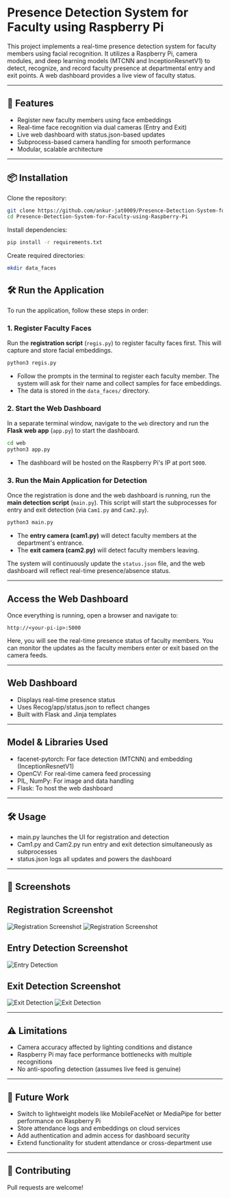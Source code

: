 
# Presence Detection System for Faculty using Raspberry Pi

This project implements a real-time presence detection system for faculty members using facial recognition. It utilizes a Raspberry Pi, camera modules, and deep learning models (MTCNN and InceptionResnetV1) to detect, recognize, and record faculty presence at departmental entry and exit points. A web dashboard provides a live view of faculty status.

---

## 🔧 Features

- Register new faculty members using face embeddings
- Real-time face recognition via dual cameras (Entry and Exit)
- Live web dashboard with status.json-based updates
- Subprocess-based camera handling for smooth performance
- Modular, scalable architecture

---

## 📦 Installation

Clone the repository:

```bash
git clone https://github.com/ankur-jat0009/Presence-Detection-System-for-Faculty-using-Raspberry-Pi.git
cd Presence-Detection-System-for-Faculty-using-Raspberry-Pi
```

Install dependencies:

```bash
pip install -r requirements.txt
```

Create required directories:

```bash
mkdir data_faces
```

## 🛠️ Run the Application

To run the application, follow these steps in order:

### 1. Register Faculty Faces
Run the **registration script** (`regis.py`) to register faculty faces first. This will capture and store facial embeddings.

```bash
python3 regis.py
```

- Follow the prompts in the terminal to register each faculty member. The system will ask for their name and collect samples for face embeddings.
- The data is stored in the `data_faces/` directory.

### 2. Start the Web Dashboard
In a separate terminal window, navigate to the `web` directory and run the **Flask web app** (`app.py`) to start the dashboard.

```bash
cd web
python3 app.py
```

- The dashboard will be hosted on the Raspberry Pi's IP at port `5000`.
  

### 3. Run the Main Application for Detection
Once the registration is done and the web dashboard is running, run the **main detection script** (`main.py`). This script will start the subprocesses for entry and exit detection (via `Cam1.py` and `Cam2.py`).

```bash
python3 main.py
```

- The **entry camera (cam1.py)** will detect faculty members at the department's entrance.
- The **exit camera (cam2.py)** will detect faculty members leaving.

The system will continuously update the `status.json` file, and the web dashboard will reflect real-time presence/absence status.

---

## Access the Web Dashboard

Once everything is running, open a browser and navigate to:

```text
http://<your-pi-ip>:5000
```

Here, you will see the real-time presence status of faculty members. You can monitor the updates as the faculty members enter or exit based on the camera feeds.


---

## Web Dashboard

- Displays real-time presence status
- Uses Recog/app/status.json to reflect changes
- Built with Flask and Jinja templates

---

## Model & Libraries Used

- facenet-pytorch: For face detection (MTCNN) and embedding (InceptionResnetV1)
- OpenCV: For real-time camera feed processing
- PIL, NumPy: For image and data handling
- Flask: To host the web dashboard

---

## 🛠️ Usage

- main.py launches the UI for registration and detection
- Cam1.py and Cam2.py run entry and exit detection simultaneously as subprocesses
- status.json logs all updates and powers the dashboard

---

## 📸 Screenshots

## Registration Screenshot

![Registration Screenshot](images/Ankur_Regis.png)
![Registration Screenshot](images/Rishabh_Regis.png)


## Entry Detection Screenshot

![Entry Detection](images/Anukr_Entered.png)

## Exit Detection Screenshot

![Exit Detection](images/Ankur_Exited.png)
![Exit Detection](images/Rishabh_Exited.png)

---

## ⚠️ Limitations

- Camera accuracy affected by lighting conditions and distance
- Raspberry Pi may face performance bottlenecks with multiple recognitions
- No anti-spoofing detection (assumes live feed is genuine)

---

## 🔮 Future Work

- Switch to lightweight models like MobileFaceNet or MediaPipe for better performance on Raspberry Pi
- Store attendance logs and embeddings on cloud services
- Add authentication and admin access for dashboard security
- Extend functionality for student attendance or cross-department use

---

## 🤝 Contributing

Pull requests are welcome!
